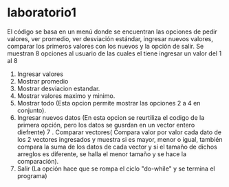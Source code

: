 # laboratorio1
El código se basa en un menú donde se encuentran las opciones de pedir valores, ver promedio, ver desviación estándar, ingresar nuevos valores, comparar los primeros valores con los nuevos y la opción de salir. 
Se muestran 8 opciones al usuario de las cuales el tiene ingresar un valor del 1 al 8
1. Ingresar valores
2. Mostrar promedio
3. Mostrar desviacion estandar.
4. Mostrar valores maximo y minimo. 
5. Mostrar todo (Esta opcion permite mostrar las opciones 2 a 4 en conjunto).
6. Ingresar nuevos datos (En esta opcion se reurtiliza el codigo de la primera opción, pero los datos se gusrdan en un vector entero diefrente)
7 . Comparar  vectores( Compara valor por valor cada dato de los 2 vectores ingresados y  muestra si es mayor, menor  o igual, también compara la suma de los datos de cada vector y si el tamaño de dichos arreglos es diferente,  se halla el menor tamaño y se  hace la comparación).
8. Salir (La opción hace que se rompa el ciclo "do-while" y se termina el programa)
